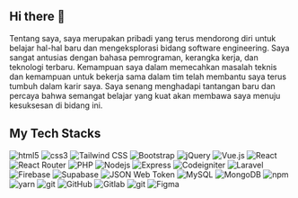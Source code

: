 ## Hi there 👋
Tentang saya, saya merupakan pribadi yang terus mendorong diri untuk belajar hal-hal baru dan mengeksplorasi bidang software engineering. Saya sangat antusias dengan bahasa pemrograman, kerangka kerja, dan teknologi terbaru. Kemampuan saya dalam memecahkan masalah teknis dan kemampuan untuk bekerja sama dalam tim telah membantu saya terus tumbuh dalam karir saya. Saya senang menghadapi tantangan baru dan percaya bahwa semangat belajar yang kuat akan membawa saya menuju kesuksesan di bidang ini.

## My Tech Stacks
  <div>
  <img alt="html5" src="https://img.shields.io/badge/-HTML5-E34F26?style=social&logo=html5&logoColor=white" />
  <img alt="css3" src="https://img.shields.io/badge/-CSS3-264de4?style=social&logo=css3&logoColor=white" />
  <img alt="Tailwind CSS" src="https://img.shields.io/badge/-TailwindCSS-0f9ee1?style=social&logo=tailwindcss&logoColor=white" />
  <img alt="Bootstrap" src="https://img.shields.io/badge/-Bootstrap-563d7c?style=social&logo=bootstrap&logoColor=white" />
  <img alt="jQuery" src="https://img.shields.io/badge/-jQuery-0769ad?style=social&logo=jquery&logoColor=white" />
  <img alt="Vue.js" src="https://img.shields.io/badge/-Vue.js-42b883?style=social&logo=vue.js&logoColor=white" />
  <img alt="React" src="https://img.shields.io/badge/-React-45b8d8?style=social&logo=react&logoColor=white" />
  <img alt="React Router" src="https://img.shields.io/badge/React_Router-CA4245?style=social&logo=react-router&logoColor=white" />
  <img alt="PHP" src="https://img.shields.io/badge/-PHP-8993be?style=social&logo=php&logoColor=white" />
  <img alt="Nodejs" src="https://img.shields.io/badge/-Nodejs-43853d?style=social&logo=Node.js&logoColor=white" />
  <img alt="Express" src="https://img.shields.io/badge/-Express-303030?style=social&logo=express&logoColor=white" />
  <img alt="Codeigniter" src="https://img.shields.io/badge/-Codeigniter-dd4814?style=social&logo=codeigniter&logoColor=white" />
  <img alt="Laravel" src="https://img.shields.io/badge/-Laravel-fb503b?style=social&logo=laravel&logoColor=white" />
  <img alt="Firebase" src="https://img.shields.io/badge/Firebase-FFA611?style=social&logo=Firebase&logoColor=white" />
  <img alt="Supabase" src="https://img.shields.io/badge/Supabase-3ECF8E?style=social&logo=supabase&logoColor=white" /> 
  <img alt="JSON Web Token" src="https://img.shields.io/badge/-JSON_Web_Token-black?style=social&logo=JSON%20web%20tokens" /> 
  <img alt="MySQL" src="https://img.shields.io/badge/-MySQL-00758F?style=social&logo=mysql&logoColor=white" />
  <img alt="MongoDB" src="https://img.shields.io/badge/-MongoDB-13aa52?style=social&logo=mongodb&logoColor=white" />
  <img alt="npm" src="https://img.shields.io/badge/-NPM-CB3837?style=social&logo=npm&logoColor=white" />
  <img alt="yarn" src="https://img.shields.io/badge/yarn-%232C8EBB.svg?style=social&logo=yarn&logoColor=white" />
  <img alt="git" src="https://img.shields.io/badge/-Git-F05032?style=social&logo=git&logoColor=white" />
  <img alt="GitHub" src="https://img.shields.io/badge/-GitHub-211F1F?style=social&logo=github&logoColor=white" />
  <img alt="Gitlab" src="https://img.shields.io/badge/-Gitlab-FC6D27?style=social&logo=gitlab&logoColor=white" />
  <img alt="git" src="https://img.shields.io/badge/-Git-F05032?style=social&logo=git&logoColor=white" />
  <img alt="Figma" src="https://img.shields.io/badge/-Figma-F24E1E?style=social&logo=figma&logoColor=white" />
  </div>



<!--
**shabiqghazi/shabiqghazi** is a ✨ _special_ ✨ repository because its `README.md` (this file) appears on your GitHub profile.

Here are some ideas to get you started:

- 🔭 I’m currently working on ...
- 🌱 I’m currently learning ...
- 👯 I’m looking to collaborate on ...
- 🤔 I’m looking for help with ...
- 💬 Ask me about ...
- 📫 How to reach me: ...
- 😄 Pronouns: ...
- ⚡ Fun fact: ...
-->
